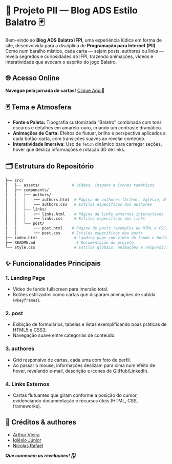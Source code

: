 # 🌟 Projeto PII — Blog ADS Estilo Balatro 🃏

Bem-vindo ao **Blog ADS Balatro IFPI**, uma experiência lúdica em forma de site, desenvolvida para a disciplina de **Programação para Internet (PII)**. Como num baralho místico, cada carta — sejam posts, authores ou links — revela segredos e curiosidades do IFPI, trazendo animações, vídeos e interatividade que evocam o espírito do jogo Balatro.

## 🌐 Acesso Online

**Navegue pela jornada de cartas!** [Clique Aqui](https://arthurv10.github.io/Trabalho-PII---24-04-2025/index.html)🎴

## 🃏 Tema e Atmosfera

- **Fonte e Paleta:** Tipografia customizada “Balatro” combinada com tons escuros e detalhes em amarelo-ouro, criando um contraste dramático.
- **Animações de Carta:** Efeitos de flutuar, brilho e perspectiva aplicados a cada botão-carta, com transições suaves ao revelar conteúdo.
- **Interatividade Imersiva:** Uso de `fetch` dinâmico para carregar seções, hover que desliza informações e rotação 3D de links.

## 🗂 Estrutura do Repositório

```bash
├── src/
│   ├── assets/              # Vídeos, imagens e ícones temáticos
│   ├── components/
│   │   ├── authors/
│   │   │   ├── authors.html  # Página de authores (Arthur, Iglésio, Nícolas)
│   │   │   └── authors.css   # Estilos específicos dos authores
│   │   ├── links/
│   │   │   ├── links.html    # Página de links externos interactives
│   │   │   └── links.css     # Estilos específicos dos links
│   │   └── post/
│   │       ├── post.html    # Página de posts (exemplos de HTML e CSS)
│   │       └── post.css     # Estilos específicos das posts
├── index.html                # Landing page com vídeo de fundo e botão-carta
├── README.md                  # Documentação do projeto
└── style.css                 # Estilos globais, animações e responsividade
```

## ✨ Funcionalidades Principais

### 1. Landing Page

- Vídeo de fundo fullscreen para imersão total.
- Botões estilizados como cartas que disparam animações de subida (`@keyframes`).

### 2. post

- Exibição de formulários, tabelas e listas exemplificando boas práticas de HTML5 e CSS3.
- Navegação suave entre categorias de conteúdo.

### 3. authores

- Grid responsivo de cartas, cada uma com foto de perfil.
- Ao passar o mouse, informações deslizam para cima num efeito de hover, revelando e-mail, descrição e ícones de GitHub/LinkedIn.

### 4. Links Externos

- Cartas flutuantes que giram conforme a posição do cursor, evidenciando documentação e recursos úteis (HTML, CSS, frameworks).

## 🤝 Créditos & authores

- [Arthur Vieira](https://github.com/ArthurV10)
- [Iglésio Júnior](https://github.com/iglesiojunior)
- [Nícolas Rafael](https://github.com/NicolasRaf)

***Que comecem as revelações! 🂡***
